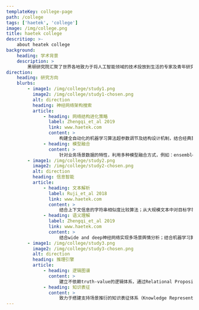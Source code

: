```yaml
---
templateKey: college-page
path: /college
tags: ['haetek', 'college']
image: /img/college.png
title: haetek college
descritiop: >-
    about heatek college
background:
    heading: 学术背景
    description: >
        黑顿研究院汇聚了世界各地致力于将人工智能领域的技术投放到生活的专家及青年研究者，\来自被称为深度学习发源地的多伦多大学、csranking人工智能领域世界排名第一的卡耐基梅隆大学、中国科学院计算技术研究所等国内外权威学术机构。\黑顿研究院兼顾理论型及工程型研究，摒弃“leaderboard”等以刷指标、博眼球为履行自身价值观的唯一渠道的研究模式，\着重于将算法技术落地化、场景化、实质化、深远化。
direction:
    heading: 研究方向
    blurbs:
        - image1: /img/college/study1.png
          image2: /img/college/study1-chosen.png
          alt: direction
          heading: 神经网络架构搜索
          article:
              - heading: 网络结构进化策略
                label: Zhengqi_et_al 2019
                link: www.haetek.com
                content: >
                    构建全自动化的机器学习算法超参数调节及结构设计机制，结合经典算法（e.g.，Random Search, Bayesian Optimization, Evolutionary Algorithm, etc），实现深度学习模型的全自动设计流程；包括根据业务场景属性进行自动化特征提取及整合方法（feature boosting, <a href="https://www.semanticscholar.org/paper/Slang-detection-and-identification-Pei-Sun/63e4a5836d71a3c15e7dfcc500d25945739fd207#paper-header" target="_blank" style="text-decoration:underline">Zhengqi_et_al 2019</a>）
              - heading: 模型融合
                content: >
                    针对业务场景数据的特性，利用多种模型融合方式，例如：ensemble、voting等方式，最大化提升模型组合性能；针对不同的模型结构设计专属的模型融合方式，为机器学习算法的全面自动化做铺垫；除了考虑个体学习器之间是否相互依赖以制定模型融合的机制，也考虑场景模型的层次化逻辑以进行分层次的融合（Hierarchical Conceptual Model）从而实现场景针对性的模型融合方案。
        - image1: /img/college/study2.png
          image2: /img/college/study2-chosen.png
          alt: direction
          heading: 信息智能
          article:
              - heading: 文本解析
                label: Ruji_et_al 2018
                link: www.haetek.com
                content: >
                    结合上下文信息的字符串相似度比较算法；从大规模文本中对目标字符串进行模糊匹配及定位；结合文本特征对文本关键信息进行精准定位的非监督式机器学习算法；文本先验模式的挖掘与解析，e.g.，语法（<a href="https://www.aclweb.org/anthology/W18-3707" target="_blank" style="text-decoration:underline">Ruji_et_ai 2018</a>）、修辞习惯、语言风格，等等，结合特征工程实现高性能文本解析方法。
              - heading: 语义理解
                label: Zhengqi_et_al 2019
                link: www.haetek.com
                content: >
                    结合wide and deep神经网络实现多场景舆情分析；结合机器学习算法对非正规语言（e.g.，俗语、俚语）的识别与定位，以及进一步的解析包括诸如“Part-of-Speech迁移”等语义特征的探讨（<a href="https://www.semanticscholar.org/paper/Slang-detection-and-identification-Pei-Sun/63e4a5836d71a3c15e7dfcc500d25945739fd207#paper-header" target="_blank" style="text-decoration:underline">Zhengqi_et_al 2019</a>）；利用global conceptual units之间的层次化相互关联作为word representation，替代基于word2vec/GloVe等预训练方法得到的word embedding机制，构建具备能够囊括更多信息的拓扑结构的word map以替代典型的word vector，从而实现更高效的语言模型。
        - image1: /img/college/study3.png
          image2: /img/college/study3-chosen.png
          alt: direction
          heading: 推理引擎
          article:
              - heading: 逻辑图谱
                content: >
                    建立不依赖truth-value的逻辑体系，通过Relational Propositional Matrix来表达知识及命题，以此得出等效“哥德尔不完备性定理”的推论，并建立逻辑体系与机器学习之间的分层关联机制。
              - heading: 知识表征
                content: >
                    致力于搭建支持场景推衍的知识表征体系（Knowledge Representation and Reasoning/Inference Engine）；依托此体系对故事/剧情发展进行支持生成算法的建模，对影视/历史等领域的故事线生成/剧本撰写提供智能化辅助。
---
```

